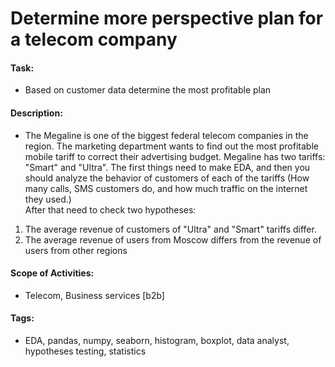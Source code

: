 # Determine more perspective plan for a telecom company

#### Task:
- Based on customer data determine the most profitable plan

#### Description:
- The Megaline is one of the biggest federal telecom companies in the region. The marketing department wants to find out the most profitable mobile tariff to correct their advertising budget. Megaline has two tariffs: "Smart" and "Ultra". The first things need to make EDA, and then you should analyze the behavior of customers of each of the tariffs (How many calls, SMS customers do, and how much traffic on the internet  they used.)  
After that need to check two hypotheses: 
1. The average revenue of customers of "Ultra" and "Smart" tariffs differ.  
2. The average revenue of users from Moscow differs from the revenue of users from other regions

#### Scope of Activities:
- Telecom,  Business services [b2b]

#### Tags:
- EDA, pandas, numpy, seaborn, histogram, boxplot, data analyst, hypotheses testing, statistics
